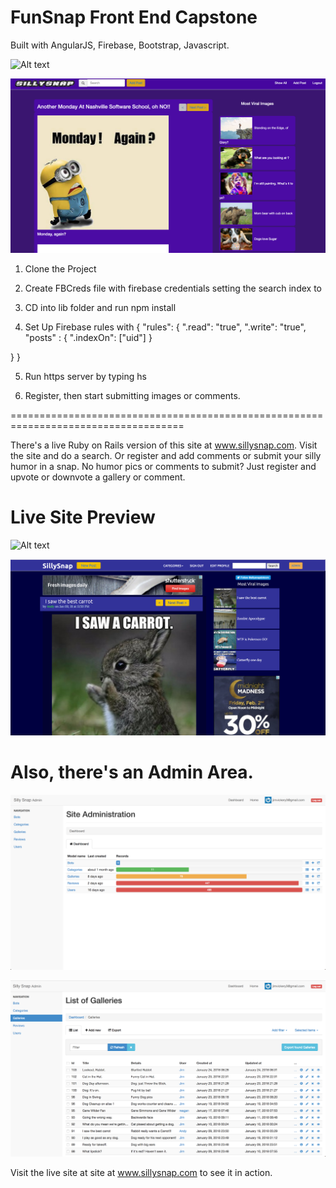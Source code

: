 # FunSnap Front End Capstone
Built with AngularJS, Firebase, Bootstrap, Javascript.

![Alt text](funsnap.png?raw=true "Title")

![Alt text](funsnap3.png?raw=true "Title")

1. Clone the Project
2. Create FBCreds file with firebase credentials setting the search index to 
3. CD into lib folder and run npm install

4. Set Up Firebase rules with
{
  "rules": {
    ".read": "true",
    ".write": "true",
      "posts" : {
        ".indexOn": ["uid"]
      }
    
  }
}

5. Run https server by typing hs

6. Register, then start submitting images or comments.


====================================================================================

There's a live Ruby on Rails version of this site at www.sillysnap.com. Visit the site and do a search. Or register and add comments or submit your silly humor in a snap. No humor pics or comments to submit? Just register and upvote or downvote a gallery or comment.



# Live Site Preview

![Alt text](sillysnap_p1.png?raw=true "Title")

![Alt text](sillysnap_p2.png?raw=true "Title")

# Also, there's an Admin Area. 

![Alt text](admin1.png?raw=true "Title")

![Alt text](admin2.png?raw=true "Title")

Visit the live site at site at www.sillysnap.com to see it in action.